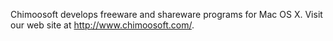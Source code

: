 Chimoosoft develops freeware and shareware programs for Mac OS X.  Visit our web site at http://www.chimoosoft.com/.

